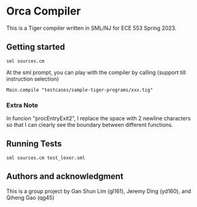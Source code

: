# Orca Compiler

This is a Tiger compiler written in SML/NJ for ECE 553 Spring 2023.

## Getting started

```
sml sources.cm
```

At the sml prompt, you can play with the compiler by calling (support till instruction selection)

```
Main.compile "testcases/sample-tiger-programs/xxx.tig"
```

### Extra Note
In funcion "procEntryExit2", I replace the space with 2 newline characters so that I can clearly see the boundary between different functions.

## Running Tests

```
sml sources.cm test_lexer.sml
```

## Authors and acknowledgment
This is a group project by Gan Shun Lim (gl161), Jeremy Ding (yd160), and Qiheng
Gao (qg45)

